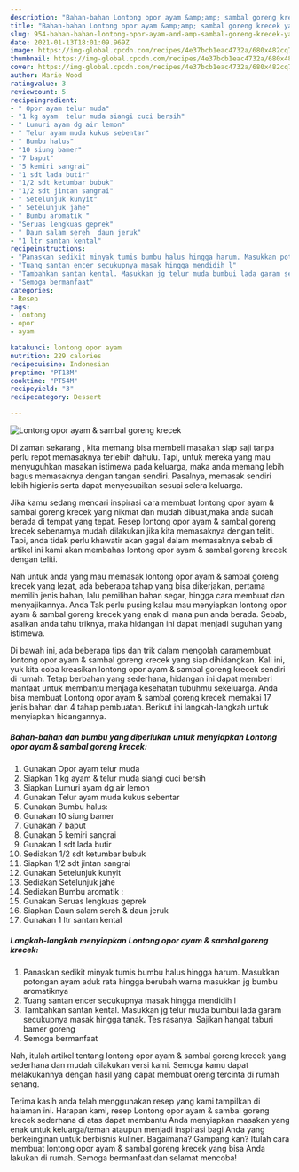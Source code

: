 ```yaml
---
description: "Bahan-bahan Lontong opor ayam &amp;amp; sambal goreng krecek yang lezat Untuk Jualan"
title: "Bahan-bahan Lontong opor ayam &amp;amp; sambal goreng krecek yang lezat Untuk Jualan"
slug: 954-bahan-bahan-lontong-opor-ayam-and-amp-sambal-goreng-krecek-yang-lezat-untuk-jualan
date: 2021-01-13T18:01:09.969Z
image: https://img-global.cpcdn.com/recipes/4e37bcb1eac4732a/680x482cq70/lontong-opor-ayam-sambal-goreng-krecek-foto-resep-utama.jpg
thumbnail: https://img-global.cpcdn.com/recipes/4e37bcb1eac4732a/680x482cq70/lontong-opor-ayam-sambal-goreng-krecek-foto-resep-utama.jpg
cover: https://img-global.cpcdn.com/recipes/4e37bcb1eac4732a/680x482cq70/lontong-opor-ayam-sambal-goreng-krecek-foto-resep-utama.jpg
author: Marie Wood
ratingvalue: 3
reviewcount: 5
recipeingredient:
- " Opor ayam telur muda"
- "1 kg ayam  telur muda siangi cuci bersih"
- " Lumuri ayam dg air lemon"
- " Telur ayam muda kukus sebentar"
- " Bumbu halus"
- "10 siung bamer"
- "7 baput"
- "5 kemiri sangrai"
- "1 sdt lada butir"
- "1/2 sdt ketumbar bubuk"
- "1/2 sdt jintan sangrai"
- " Setelunjuk kunyit"
- " Setelunjuk jahe"
- " Bumbu aromatik "
- "Seruas lengkuas geprek"
- " Daun salam sereh  daun jeruk"
- "1 ltr santan kental"
recipeinstructions:
- "Panaskan sedikit minyak tumis bumbu halus hingga harum. Masukkan potongan ayam aduk rata hingga berubah warna masukkan jg bumbu aromatiknya"
- "Tuang santan encer secukupnya masak hingga mendidih l"
- "Tambahkan santan kental. Masukkan jg telur muda bumbui lada garam secukupnya masak hingga tanak. Tes rasanya. Sajikan hangat taburi bamer goreng"
- "Semoga bermanfaat"
categories:
- Resep
tags:
- lontong
- opor
- ayam

katakunci: lontong opor ayam 
nutrition: 229 calories
recipecuisine: Indonesian
preptime: "PT13M"
cooktime: "PT54M"
recipeyield: "3"
recipecategory: Dessert

---
```



![Lontong opor ayam &amp; sambal goreng krecek](https://img-global.cpcdn.com/recipes/4e37bcb1eac4732a/680x482cq70/lontong-opor-ayam-sambal-goreng-krecek-foto-resep-utama.jpg)

Di zaman  sekarang , kita memang bisa membeli masakan siap saji tanpa perlu repot memasaknya terlebih dahulu. Tapi, untuk mereka yang mau menyuguhkan masakan istimewa pada keluarga, maka anda memang lebih bagus memasaknya dengan tangan sendiri. Pasalnya, memasak sendiri lebih higienis serta dapat menyesuaikan sesuai selera keluarga.

Jika kamu sedang mencari inspirasi cara membuat lontong opor ayam &amp; sambal goreng krecek yang nikmat dan mudah dibuat,maka anda sudah berada di tempat yang tepat. Resep lontong opor ayam &amp; sambal goreng krecek  sebenarnya mudah dilakukan jika kita memasaknya dengan teliti. Tapi, anda tidak perlu khawatir akan gagal dalam memasaknya 
sebab di artikel ini kami akan membahas lontong opor ayam &amp; sambal goreng krecek dengan teliti.  



Nah untuk anda yang mau memasak lontong opor ayam &amp; sambal goreng krecek yang lezat, ada beberapa tahap yang bisa dikerjakan, pertama memilih jenis bahan, lalu pemilihan bahan segar, hingga cara membuat dan menyajikannya. Anda Tak perlu pusing kalau mau menyiapkan lontong opor ayam &amp; sambal goreng krecek yang enak di mana pun anda berada. Sebab, asalkan anda  tahu triknya, maka hidangan ini dapat menjadi suguhan yang istimewa.

Di bawah ini, ada beberapa tips dan trik dalam mengolah caramembuat lontong opor ayam &amp; sambal goreng krecek yang siap dihidangkan. Kali ini, yuk kita coba kreasikan lontong opor ayam &amp; sambal goreng krecek sendiri di rumah. Tetap berbahan yang sederhana, hidangan ini dapat memberi manfaat untuk membantu menjaga kesehatan tubuhmu sekeluarga. Anda bisa membuat Lontong opor ayam &amp; sambal goreng krecek memakai 17 jenis bahan dan 4 tahap pembuatan. Berikut ini langkah-langkah untuk menyiapkan hidangannya.

<!--inarticleads1-->

##### Bahan-bahan dan bumbu yang diperlukan untuk menyiapkan Lontong opor ayam &amp; sambal goreng krecek:

1. Gunakan  Opor ayam telur muda
1. Siapkan 1 kg ayam &amp; telur muda siangi cuci bersih
1. Siapkan  Lumuri ayam dg air lemon
1. Gunakan  Telur ayam muda kukus sebentar
1. Gunakan  Bumbu halus:
1. Gunakan 10 siung bamer
1. Gunakan 7 baput
1. Gunakan 5 kemiri sangrai
1. Gunakan 1 sdt lada butir
1. Sediakan 1/2 sdt ketumbar bubuk
1. Siapkan 1/2 sdt jintan sangrai
1. Gunakan  Setelunjuk kunyit
1. Sediakan  Setelunjuk jahe
1. Sediakan  Bumbu aromatik :
1. Gunakan Seruas lengkuas geprek
1. Siapkan  Daun salam sereh &amp; daun jeruk
1. Gunakan 1 ltr santan kental




<!--inarticleads2-->

##### Langkah-langkah menyiapkan Lontong opor ayam &amp; sambal goreng krecek:

1. Panaskan sedikit minyak tumis bumbu halus hingga harum. Masukkan potongan ayam aduk rata hingga berubah warna masukkan jg bumbu aromatiknya
1. Tuang santan encer secukupnya masak hingga mendidih l
1. Tambahkan santan kental. Masukkan jg telur muda bumbui lada garam secukupnya masak hingga tanak. Tes rasanya. Sajikan hangat taburi bamer goreng
1. Semoga bermanfaat




Nah, itulah artikel tentang  lontong opor ayam &amp; sambal goreng krecek  yang sederhana dan mudah dilakukan versi kami. Semoga kamu dapat melakukannya dengan hasil yang dapat membuat oreng tercinta di rumah senang. 

Terima kasih anda telah menggunakan resep yang kami tampilkan di halaman ini. Harapan kami, resep  Lontong opor ayam &amp; sambal goreng krecek sederhana di atas dapat membantu Anda menyiapkan masakan yang enak untuk keluarga/teman ataupun menjadi inspirasi bagi Anda yang berkeinginan untuk berbisnis kuliner. Bagaimana? Gampang kan? Itulah cara membuat lontong opor ayam &amp; sambal goreng krecek yang bisa Anda lakukan di rumah. Semoga bermanfaat dan selamat mencoba!

